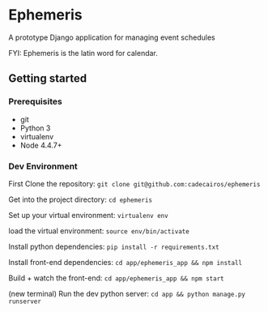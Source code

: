 # Ephemeris

A prototype Django application for managing event schedules

FYI: Ephemeris is the latin word for calendar.

## Getting started

### Prerequisites

* git
* Python 3
* virtualenv
* Node 4.4.7+

### Dev Environment

First Clone the repository: `git clone git@github.com:cadecairos/ephemeris`

Get into the project directory: `cd ephemeris`

Set up your virtual environment: `virtualenv env`

load the virtual environment: `source env/bin/activate`

Install python dependencies: `pip install -r requirements.txt`

Install front-end dependencies: `cd app/ephemeris_app && npm install`

Build + watch the front-end: `cd app/ephemeris_app && npm start`

(new terminal) Run the dev python server: `cd app && python manage.py runserver`